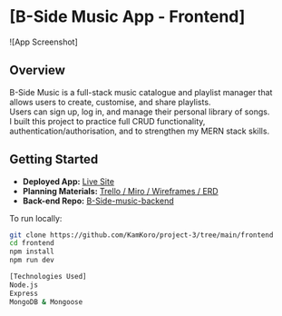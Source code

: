 # [B-Side Music App - Frontend]

![App Screenshot]

## Overview
B-Side Music is a full-stack music catalogue and playlist manager that allows users to create, customise, and share playlists.  
Users can sign up, log in, and manage their personal library of songs.  
I built this project to practice full CRUD functionality, authentication/authorisation, and to strengthen my MERN stack skills.

## Getting Started
- **Deployed App:** [Live Site](https://your-deployed-link-here.com)  
- **Planning Materials:** [Trello / Miro / Wireframes / ERD](https://trello.com/b/vjtlclzz/project-3-music-app)  
- **Back-end Repo:** [B-Side-music-backend](https://github.com/KamKoro/project-3/tree/main/backend)  

To run locally:
```bash
git clone https://github.com/KamKoro/project-3/tree/main/frontend
cd frontend
npm install
npm run dev

[Technologies Used]
Node.js
Express
MongoDB & Mongoose